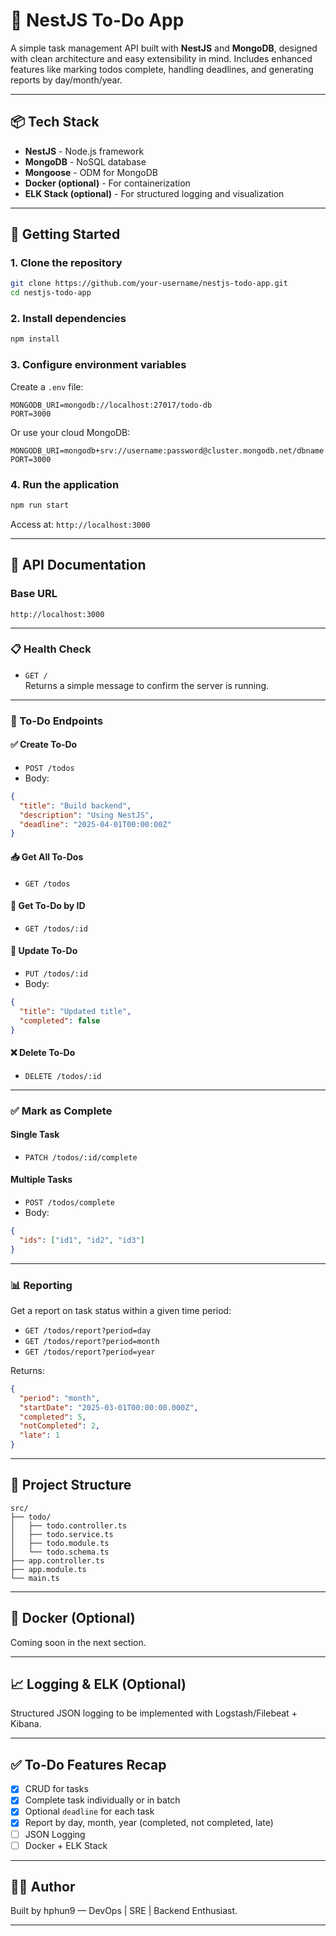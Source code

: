 # 📝 NestJS To-Do App

A simple task management API built with **NestJS** and **MongoDB**, designed with clean architecture and easy extensibility in mind. Includes enhanced features like marking todos complete, handling deadlines, and generating reports by day/month/year.

---

## 📦 Tech Stack

- **NestJS** - Node.js framework
- **MongoDB** - NoSQL database
- **Mongoose** - ODM for MongoDB
- **Docker (optional)** - For containerization
- **ELK Stack (optional)** - For structured logging and visualization

---

## 🚀 Getting Started

### 1. Clone the repository

```bash
git clone https://github.com/your-username/nestjs-todo-app.git
cd nestjs-todo-app
```

### 2. Install dependencies

```bash
npm install
```

### 3. Configure environment variables

Create a `.env` file:

```env
MONGODB_URI=mongodb://localhost:27017/todo-db
PORT=3000
```

Or use your cloud MongoDB:

```env
MONGODB_URI=mongodb+srv://username:password@cluster.mongodb.net/dbname
PORT=3000
```

### 4. Run the application

```bash
npm run start
```

Access at: `http://localhost:3000`

---

## 📡 API Documentation

### Base URL

```
http://localhost:3000
```

---

### 📋 Health Check

- `GET /`  
Returns a simple message to confirm the server is running.

---

### 📘 To-Do Endpoints

#### ✅ Create To-Do
- `POST /todos`
- Body:

```json
{
  "title": "Build backend",
  "description": "Using NestJS",
  "deadline": "2025-04-01T00:00:00Z"
}
```

#### 📥 Get All To-Dos
- `GET /todos`

#### 📄 Get To-Do by ID
- `GET /todos/:id`

#### 📝 Update To-Do
- `PUT /todos/:id`
- Body:

```json
{
  "title": "Updated title",
  "completed": false
}
```

#### ❌ Delete To-Do
- `DELETE /todos/:id`

---

### ✅ Mark as Complete

#### Single Task
- `PATCH /todos/:id/complete`

#### Multiple Tasks
- `POST /todos/complete`
- Body:

```json
{
  "ids": ["id1", "id2", "id3"]
}
```

---

### 📊 Reporting

Get a report on task status within a given time period:

- `GET /todos/report?period=day`
- `GET /todos/report?period=month`
- `GET /todos/report?period=year`

Returns:

```json
{
  "period": "month",
  "startDate": "2025-03-01T00:00:00.000Z",
  "completed": 5,
  "notCompleted": 2,
  "late": 1
}
```

---

## 📁 Project Structure

```
src/
├── todo/
│   ├── todo.controller.ts
│   ├── todo.service.ts
│   ├── todo.module.ts
│   └── todo.schema.ts
├── app.controller.ts
├── app.module.ts
└── main.ts
```

---

## 🐳 Docker (Optional)

Coming soon in the next section.

---

## 📈 Logging & ELK (Optional)

Structured JSON logging to be implemented with Logstash/Filebeat + Kibana.

---

## ✅ To-Do Features Recap

- [x] CRUD for tasks
- [x] Complete task individually or in batch
- [x] Optional `deadline` for each task
- [x] Report by day, month, year (completed, not completed, late)
- [ ] JSON Logging
- [ ] Docker + ELK Stack

---

## 🧑‍💻 Author

Built by hphun9 — DevOps | SRE | Backend Enthusiast.

---
